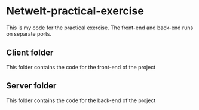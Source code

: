 # Netwelt-practical-exercise

This is my code for the practical exercise. The front-end and back-end runs on separate ports.

## Client folder

This folder contains the code for the front-end of the project

## Server folder

This folder contains the code for the back-end of the project